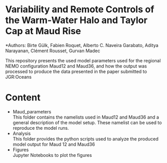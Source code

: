 # Variability and Remote Controls of the Warm-Water Halo and Taylor Cap at Maud Rise

*Authors: Birte Gülk, Fabien Roquet, Alberto C. Naveira Garabato, Aditya Narayanan, Clément Rousset, Gurvan Madec 

This repository presents the used model parameters used for the regional NEMO configuration Maud12 and Maud36, and how the output was processed to produce the data presented in the paper submitted to JGR:Oceans

# Content
- Maud_parameters  
  This folder contains the namelists used in Maud12 and Maud36 and a general description of the model setup. These namelist can be used to reproduce the model runs.
- Analysis  
  This folder provides the python scripts used to analyze the produced model output for Maud 12 and Maud36
- Figures  
  Jupyter Notebooks to plot the figures 